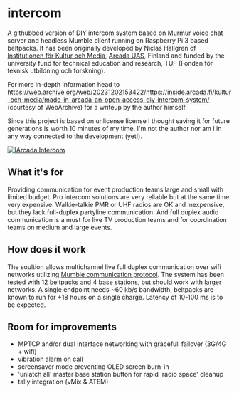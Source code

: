 # intercom
A githubbed version of DIY intercom system based on Murmur voice chat server and headless Mumble client running on Raspberry Pi 3 based beltpacks. It has been originally developed by Niclas Hallgren of [Institutionen för Kultur och Media](https://www.arcada.fi/sv/forskning/institutionen-kultur-och-media), [Arcada UAS](https://www.arcada.fi/en), Finland and funded by the university fund for technical education and research, TUF (Fonden för teknisk utbildning och forskning).

For more in-depth information head to https://web.archive.org/web/20231202153422/https://inside.arcada.fi/kultur-och-media/made-in-arcada-an-open-access-diy-intercom-system/ (courtesy of WebArchive) for a writeup by the author himself.

Since this project is based on unlicense license I thought saving it for future generations is worth 10 minutes of my time. I'm not the author nor am I in any way connected to the development (yet!). 

[![IArcada Intercom](http://img.youtube.com/vi/14hbYhLjQ8Y/0.jpg)](https://www.youtube.com/watch?v=14hbYhLjQ8Y "Youtube Clip")

## What it's for
Providing communication for event production teams large and small with limited budget. Pro intercom solutions are very reliable but at the same time very expensive. Walkie-talkie PMR or UHF radios are OK and inexpensive, but they lack full-duplex partyline communication. And full duplex audio communication is a must for live TV production teams and for coordination teams on medium and large events. 

## How does it work
The soultion allows multichannel live full duplex communication over wifi networks utilizing [Mumble communication protocol](https://wiki.mumble.info/wiki/Protocol). The system has been tested with 12 beltpacks and 4 base stations, but should work with larger networks.
A single endpoint needs ~60 kb/s bandwidth, beltpacks are known to run for +18 hours on a single charge. Latency of 10-100 ms is to be expected.

## Room for improvements
- MPTCP and/or dual interface networking with gracefull failover (3G/4G + wifi)
- vibration alarm on call
- screensaver mode preventing OLED screen burn-in
- 'unlatch all' master base station button for rapid 'radio space' cleanup
- tally integration (vMix & ATEM)
